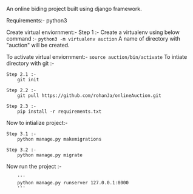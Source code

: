An online biding project built using django framework.  

Requirements:-
    python3


Create virtual enviornment:-
    Step 1 :-
        Create a virtualenv using below command :-
            ```
            python3 -m virtualenv auction
            ```
    A name of directory with "auction"  will be created.

To activate virtual enviornment:-
    ```
    source auction/bin/activate
    ```
To intiate directory with git :-
    
    Step 2.1 :-
        git init

    Step 2.2 :-
        git pull https://github.com/rohanJa/onlineAuction.git
    
    Step 2.3 :-
        pip install -r requirements.txt
    

Now to intialize project:-

    Step 3.1 :-
        python manage.py makemigrations

    Step 3.2 :-
        python manage.py migrate


Now run the project :-

        '''
        python manage.py runserver 127.0.0.1:8000  
        '''